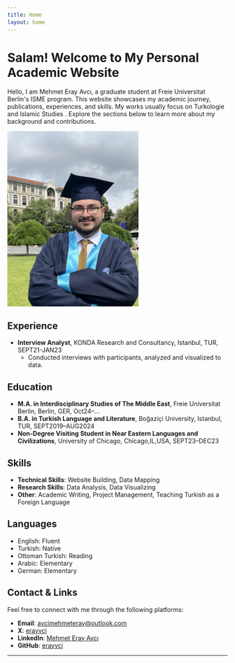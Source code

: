```yaml
---
title: Home
layout: home
---
```


# Salam! Welcome to My Personal Academic Website

Hello, I am Mehmet Eray Avcı, a graduate student at Freie Universitat Berlin's ISME program. This website showcases my academic journey, publications, experiences, and skills. My works usually focus on Turkologie and Islamic Studies . Explore the sections below to learn more about my background and contributions.


<img src="IMG_0587.jpeg" alt="Me" width="300">


## Experience

- **Interview Analyst**, KONDA Research and Consultancy, Istanbul, TUR, SEPT21-JAN23
  - Conducted interviews with participants, analyzed and visualized to data.


## Education

- **M.A. in Interdisciplinary Studies of The Middle East**, Freie Universitat Berlin, Berlin, GER, Oct24–...
- **B.A. in Turkish Language and Literature**, Boğaziçi University, Istanbul, TUR, SEPT2019–AUG2024
- **Non-Degree Visiting Student in Near Eastern Languages and Civilizations**, University of Chicago, Chicago,IL,USA, SEPT23–DEC23

## Skills

- **Technical Skills**:  Website Building, Data Mapping
- **Research Skills**:  Data Analysis, Data Visualizing
- **Other**:  Academic Writing, Project Management, Teaching Turkish as a Foreign Language 

## Languages

- English: Fluent
- Turkish: Native
- Ottoman Turkish: Reading
- Arabic: Elementary
- German: Elementary


## Contact & Links

Feel free to connect with me through the following platforms:

- **Email**: [avcimehmeteray@outlook.com](mailto:avcimehmeteray@outlook.com)
- **X**: [erayvci](https://x.com/erayvci)
- **LinkedIn**: [Mehmet Eray Avcı](https://www.linkedin.com/in/erayavci/)
- **GitHub**: [erayvci](https://github.com/erayvci)

----

[^1]: [It can take up to 10 minutes for changes to your site to publish after you push the changes to GitHub](https://docs.github.com/en/pages/setting-up-a-github-pages-site-with-jekyll/creating-a-github-pages-site-with-jekyll#creating-your-site).

[Just the Docs]: https://just-the-docs.github.io/just-the-docs/
[GitHub Pages]: https://docs.github.com/en/pages
[README]: https://github.com/just-the-docs/just-the-docs-template/blob/main/README.md
[Jekyll]: https://jekyllrb.com
[GitHub Pages / Actions workflow]: https://github.blog/changelog/2022-07-27-github-pages-custom-github-actions-workflows-beta/
[use this template]: https://github.com/just-the-docs/just-the-docs-template/generate
